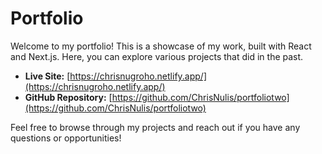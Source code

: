 # Portfolio

Welcome to my portfolio! This is a showcase of my work, built with React and Next.js. Here, you can explore various projects that did in the past.

- **Live Site:** [https://chrisnugroho.netlify.app/](https://chrisnugroho.netlify.app/)
- **GitHub Repository:** [https://github.com/ChrisNulis/portfoliotwo](https://github.com/ChrisNulis/portfoliotwo)

Feel free to browse through my projects and reach out if you have any questions or opportunities!